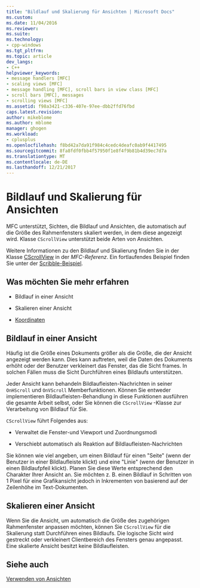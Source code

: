 ```yaml
---
title: "Bildlauf und Skalierung für Ansichten | Microsoft Docs"
ms.custom: 
ms.date: 11/04/2016
ms.reviewer: 
ms.suite: 
ms.technology:
- cpp-windows
ms.tgt_pltfrm: 
ms.topic: article
dev_langs:
- C++
helpviewer_keywords:
- message handlers [MFC]
- scaling views [MFC]
- message handling [MFC], scroll bars in view class [MFC]
- scroll bars [MFC], messages
- scrolling views [MFC]
ms.assetid: f98a3421-c336-407e-97ee-dbb2ffd76fbd
caps.latest.revision: 
author: mikeblome
ms.author: mblome
manager: ghogen
ms.workload:
- cplusplus
ms.openlocfilehash: f8bd42a7da91f984c4cedc4deafc0ab9f4417495
ms.sourcegitcommit: 8fa8fdf0fbb4f57950f1e8f4f9b81b4d39ec7d7a
ms.translationtype: MT
ms.contentlocale: de-DE
ms.lasthandoff: 12/21/2017
---
```

# <a name="scrolling-and-scaling-views"></a>Bildlauf und Skalierung für Ansichten
MFC unterstützt, Sichten, die Bildlauf und Ansichten, die automatisch auf die Größe des Rahmenfensters skaliert werden, in dem diese angezeigt wird. Klasse `CScrollView` unterstützt beide Arten von Ansichten.  
  
 Weitere Informationen zu den Bildlauf und Skalierung finden Sie in der Klasse [CScrollView](../mfc/reference/cscrollview-class.md) in der *MFC-Referenz*. Ein fortlaufendes Beispiel finden Sie unter der [Scribble-Beispiel](../visual-cpp-samples.md).  
  
## <a name="what-do-you-want-to-know-more-about"></a>Was möchten Sie mehr erfahren  
  
-   Bildlauf in einer Ansicht  
  
-   Skalieren einer Ansicht  
  
-   [Koordinaten](http://msdn.microsoft.com/library/windows/desktop/dd145205)  
  
##  <a name="_core_scrolling_a_view"></a>Bildlauf in einer Ansicht  
 Häufig ist die Größe eines Dokuments größer als die Größe, die der Ansicht angezeigt werden kann. Dies kann auftreten, weil die Daten des Dokuments erhöht oder der Benutzer verkleinert das Fenster, das die Sicht frames. In solchen Fällen muss die Sicht Durchführen eines Bildlaufs unterstützen.  
  
 Jeder Ansicht kann behandeln Bildlaufleisten-Nachrichten in seiner `OnHScroll` und `OnVScroll` Memberfunktionen. Können Sie entweder implementieren Bildlaufleisten-Behandlung in diese Funktionen ausführen die gesamte Arbeit selbst, oder Sie können die `CScrollView` -Klasse zur Verarbeitung von Bildlauf für Sie.  
  
 `CScrollView` führt Folgendes aus:  
  
-   Verwaltet die Fenster-und Viewport und Zuordnungsmodi  
  
-   Verschiebt automatisch als Reaktion auf Bildlaufleisten-Nachrichten  
  
 Sie können wie viel angeben, um einen Bildlauf für einen "Seite" (wenn der Benutzer in einer Bildlaufleiste klickt) und eine "Linie" (wenn der Benutzer in einen Bildlaufpfeil klickt). Planen Sie diese Werte entsprechend den Charakter Ihrer Ansicht an. Sie möchten z. B. einen Bildlauf in Schritten von 1 Pixel für eine Grafikansicht jedoch in Inkrementen von basierend auf der Zeilenhöhe im Text-Dokumenten.  
  
##  <a name="_core_scaling_a_view"></a>Skalieren einer Ansicht  
 Wenn Sie die Ansicht, um automatisch die Größe des zugehörigen Rahmenfenster anpassen möchten, können Sie `CScrollView` für die Skalierung statt Durchführen eines Bildlaufs. Die logische Sicht wird gestreckt oder verkleinert Clientbereich des Fensters genau angepasst. Eine skalierte Ansicht besitzt keine Bildlaufleisten.  
  
## <a name="see-also"></a>Siehe auch  
 [Verwenden von Ansichten](../mfc/using-views.md)

